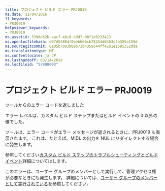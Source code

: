 ```yaml
---
title: プロジェクト ビルド エラー PRJ0019
ms.date: 11/04/2016
f1_keywords:
- PRJ0019
helpviewer_keywords:
- PRJ0019
ms.assetid: 5390a62b-aacf-4bc8-b9d7-08f1e0233423
ms.openlocfilehash: e97d9488df0eeb666cb78354d0363c2a359a159d
ms.sourcegitcommit: 8105b7003b89b73b4359644ff4281e1595352dda
ms.translationtype: MT
ms.contentlocale: ja-JP
ms.lasthandoff: 03/14/2019
ms.locfileid: "57808093"
---
```

# <a name="project-build-error-prj0019"></a>プロジェクト ビルド エラー PRJ0019

ツールからのエラー コードを返しました

エラー レベルは、カスタム ビルド ステップまたはビルド イベントの 0 以外の値でした。

ツールは、エラー コードがエラー メッセージが返されるときに、PRJ0019 も表示されます。 これは、たとえば、MIDL の出力を NUL にリダイレクトする場合に発生します。

参照してください[カスタム ビルド ステップのトラブルシューティングとビルド イベント](../../build/troubleshooting-build-customizations.md)詳細についてはします。

このエラーは、ユーザー グループのメンバーとして実行して、管理アクセス権が必要なときにも発生します。 詳細については、[ユーザー グループのメンバーとして実行されている](../../security/running-as-a-member-of-the-users-group.md)を参照してください。